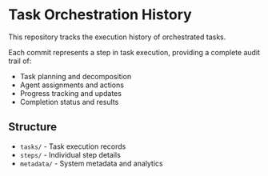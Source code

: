 # Task Orchestration History

This repository tracks the execution history of orchestrated tasks.

Each commit represents a step in task execution, providing a complete audit trail of:
- Task planning and decomposition
- Agent assignments and actions
- Progress tracking and updates
- Completion status and results

## Structure
- `tasks/` - Task execution records
- `steps/` - Individual step details
- `metadata/` - System metadata and analytics
